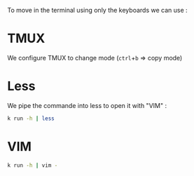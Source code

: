 To move in the terminal using only the keyboards we can use :

# TMUX

We configure TMUX to change mode (`ctrl`+`b` => copy mode)

# Less

We pipe the commande into less to open it with "VIM" : 
``` sh
k run -h | less
```

# VIM
``` sh
k run -h | vim -
```